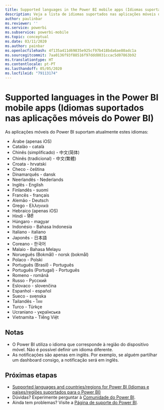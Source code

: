 ```yaml
---
title: Supported languages in the Power BI mobile apps (Idiomas suportados nas aplicações móveis do Power BI)
description: Veja a lista de idiomas suportados nas aplicações móveis do Power BI.
author: paulinbar
ms.reviewer: ''
ms.service: powerbi
ms.subservice: powerbi-mobile
ms.topic: conceptual
ms.date: 03/11/2020
ms.author: painbar
ms.openlocfilehash: 4f135a411d69835e925cf97b418bda6ae80adc1a
ms.sourcegitcommit: 7aa0136f93f88516f97ddd8031ccac5d07863b92
ms.translationtype: HT
ms.contentlocale: pt-PT
ms.lasthandoff: 05/05/2020
ms.locfileid: "79113174"
---
```

# <a name="supported-languages-in-the-power-bi-mobile-apps"></a>Supported languages in the Power BI mobile apps (Idiomas suportados nas aplicações móveis do Power BI)
As aplicações móveis do Power BI suportam atualmente estes idiomas:

* Árabe (apenas iOS)
* Catalão - català
* Chinês (simplificado) - 中文(简体)
* Chinês (tradicional) - 中文(繁體)
* Croata - hrvatski
* Checo - čeština
* Dinamarquês - dansk
* Neerlandês - Nederlands
* Inglês - English
* Finlandês - suomi
* Francês - français
* Alemão - Deutsch
* Grego - Ελληνικά
* Hebraico (apenas iOS)
* Hindi - हिंदी
* Húngaro - magyar
* Indonésio - Bahasa Indonesia
* Italiano - italiano
* Japonês - 日本語
* Coreano - 한국어
* Malaio - Bahasa Melayu
* Norueguês (Bokmål) - norsk (bokmål)
* Polaco - Polski
* Português (Brasil) - Português
* Português (Portugal) - Português
* Romeno - română
* Russo - Русский
* Eslovaco - slovenčina
* Espanhol - español
* Sueco - svenska
* Tailandês - ไทย
* Turco - Türkçe
* Ucraniano - українська
* Vietnamita - Tiếng Việt

## <a name="notes"></a>Notas
* O Power BI utiliza o idioma que corresponde à região do dispositivo móvel. Não é possível definir um idioma diferente.
* As notificações são apenas em inglês. Por exemplo, se alguém partilhar um dashboard consigo, a notificação será em inglês. 

## <a name="next-steps"></a>Próximas etapas
* [Supported languages and countries/regions for Power BI (Idiomas e países/regiões suportados para o Power BI)](../../supported-languages-countries-regions.md)
* Dúvidas? Experimente perguntar à [Comunidade do Power BI](https://community.powerbi.com/).
* Ainda tem problemas? Visite a [Página de suporte do Power BI](https://powerbi.microsoft.com/support/).


